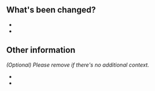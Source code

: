 ## What's been changed?

-
-

## Other information

_(Optional) Please remove if there's no additional context._

-
-
